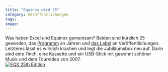 ```yaml
---
title: "Equinox wird 25"
category: Veröffentlichungen
tags: 
image: 
---
```


Was haben Excel und Equinox gemeinsam? Beiden sind kürzlich 25 geworden, das [Programm](http://www.facebook.com/microsoftexcel?v=app_7146470109&ref=ts) an Jahren und [das Label](http://www.e-q-x.net/2011/01/the-25th-deluxe-edition-back-in-stock/) an Veröffentlichungen. Letzteres lässt es wirklich krachen und legt die Jubiläumsbox neu auf. Darin sind eine 7inch, eine Kassette und ein USB-Stick mit gewohnt schöner Musik und dem Tourvideo von 2007.  
[![](http://press.e-q-x.net/eqx025/pictures/eqx025_08_px430.jpg "EQX 25th Edition")](http://www.e-q-x.net/releases/various-artists-equinox-presents-the-25th/)